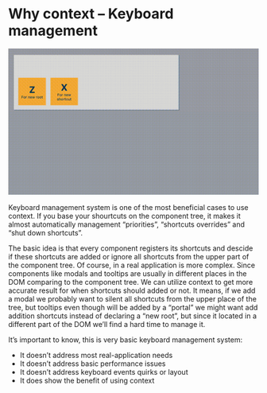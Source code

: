 # Why context – Keyboard management

![](demo.gif)

Keyboard management system is one of the most beneficial cases to use context.
If you base your shourtcuts on the component tree, it makes it almost automatically management “priorities”, “shortcuts overrides” and “shut down shortcuts”.

The basic idea is that every component registers its shortcuts and descide if these shortcuts are added or ignore all shortcuts from the upper part of the component tree. Of course, in a real application is more complex.
Since components like modals and tooltips are usually in different places in the DOM comparing to the component tree. We can utilize context to get more accurate result for when shortcuts should added or not. It means, if we add a modal we probably want to silent all shortcuts from the upper place of the tree, but tooltips even though will be added by a “portal” we might want add addition shortcuts instead of declaring a “new root”, but since it located in a different part of the DOM we’ll find a hard time to manage it.

It’s important to know, this is very basic keyboard management system:
- It doesn’t address most real-application needs
- It doesn’t address basic performance issues
- It doesn’t address keyboard events quirks or layout
- It does show the benefit of using context
